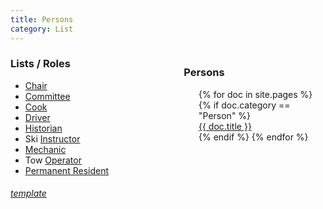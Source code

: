 ```yaml
---
title: Persons
category: List
---
```


<div style="width: 45%; float: right; text-align: left;">
<h3>Persons</h3>
<ul style="list-style: none;">
  {% for doc in site.pages %}
    {% if doc.category == "Person" %}
      <li><a href="{{ doc.url }}">{{ doc.title }}</a></li>
    {% endif %}
  {% endfor %}
</ul>
</div>

### Lists / Roles

* [Chair](Chair)
* [Committee](Committee)
* [Cook](Cook)
* [Driver](Driver)
* [Historian](Historian)
* Ski [Instructor](Instructor)
* [Mechanic](Mechanic)
* Tow [Operator](Operator)
* [Permanent Resident](Permanent-Resident)


###### [template](Person-Template)
